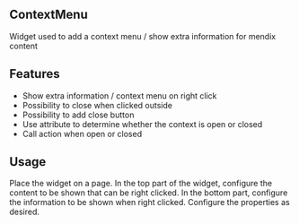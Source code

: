 ## ContextMenu
Widget used to add a context menu / show extra information for mendix content

## Features
- Show extra information / context menu on right click
- Possibility to close when clicked outside
- Possibility to add close button
- Use attribute to determine whether the context is open or closed
- Call action when open or closed

## Usage
Place the widget on a page. In the top part of the widget, configure the content to be shown that can be right clicked. In the bottom part, configure the information to be shown when right clicked. Configure the properties as desired.

